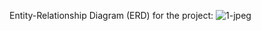 Entity-Relationship Diagram (ERD) for the project:
![1-jpeg](https://user-images.githubusercontent.com/58914514/163670357-23c65d22-dee1-4240-be1a-9d0ee3e37c8a.jpg)
